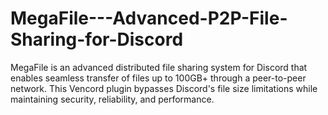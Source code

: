 # MegaFile---Advanced-P2P-File-Sharing-for-Discord
MegaFile is an advanced distributed file sharing system for Discord that enables seamless transfer of files up to 100GB+ through a peer-to-peer network. This Vencord plugin bypasses Discord's file size limitations while maintaining security, reliability, and performance.

